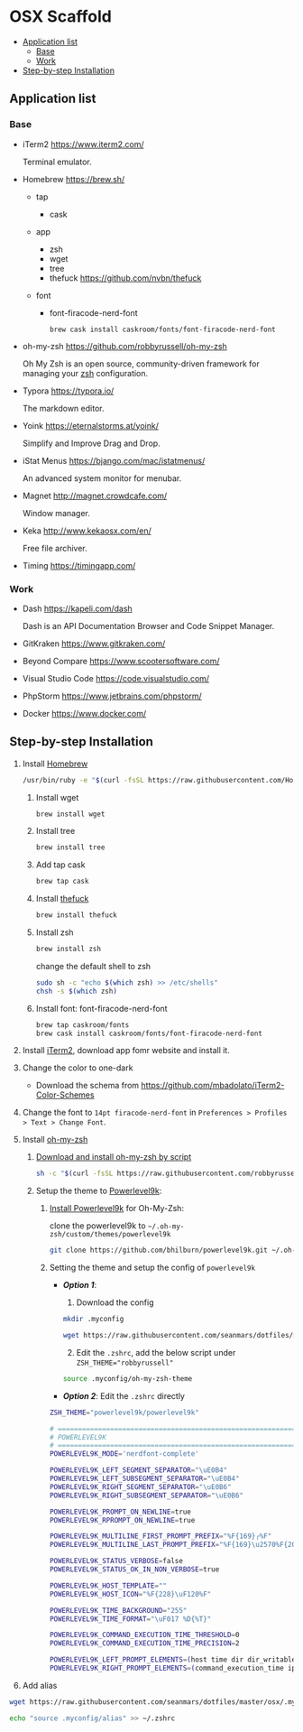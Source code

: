 # OSX Scaffold

- [Application list](#application-list)
  - [Base](#base)
  - [Work](#work)
- [Step-by-step Installation](#step-by-step-installation)



## Application list

### Base

- iTerm2 https://www.iterm2.com/

  Terminal emulator.

- Homebrew https://brew.sh/

  - tap

    - cask

  - app

     - zsh
     - wget
     - tree
     - thefuck https://github.com/nvbn/thefuck

  - font

     - font-firacode-nerd-font

        `brew cask install caskroom/fonts/font-firacode-nerd-font`

- oh-my-zsh https://github.com/robbyrussell/oh-my-zsh

   Oh My Zsh is an open source, community-driven framework for managing your [zsh](http://www.zsh.org/) configuration.

- Typora https://typora.io/

  The markdown editor.

- Yoink https://eternalstorms.at/yoink/

  Simplify and Improve Drag and Drop.

- iStat Menus https://bjango.com/mac/istatmenus/

  An advanced system monitor for menubar.

- Magnet http://magnet.crowdcafe.com/

  Window manager.

- Keka http://www.kekaosx.com/en/

   Free file archiver.

- Timing https://timingapp.com/

### Work

- Dash https://kapeli.com/dash

  Dash is an API Documentation Browser and Code Snippet Manager.

- GitKraken https://www.gitkraken.com/

- Beyond Compare https://www.scootersoftware.com/

- Visual Studio Code https://code.visualstudio.com/

- PhpStorm https://www.jetbrains.com/phpstorm/

- Docker https://www.docker.com/



## Step-by-step Installation

1. Install [Homebrew](https://brew.sh/)

   ```bash
   /usr/bin/ruby -e "$(curl -fsSL https://raw.githubusercontent.com/Homebrew/install/master/install)"
   ```

   1. Install wget

      ```bash
      brew install wget
      ```

   2. Install tree

      ```bash
      brew install tree
      ```

   3. Add tap cask

      ```bash
      brew tap cask
      ```

   4. Install [thefuck](https://github.com/nvbn/thefuck)

      ```bash
      brew install thefuck
      ```

   5. Install zsh

      ```bash
      brew install zsh
      ```

      change the default shell to zsh

      ```bash
      sudo sh -c "echo $(which zsh) >> /etc/shells"
      chsh -s $(which zsh)
      ```

   6. Install font: font-firacode-nerd-font

      ```bash
      brew tap caskroom/fonts
      brew cask install caskroom/fonts/font-firacode-nerd-font
      ```

2. Install [iTerm2](https://www.iterm2.com/), download app fomr website and install it.

3. Change the color to one-dark

   - Download the schema from https://github.com/mbadolato/iTerm2-Color-Schemes

4. Change the font to `14pt firacode-nerd-font` in `Preferences > Profiles > Text > Change Font`.

5. Install [oh-my-zsh](https://github.com/robbyrussell/oh-my-zsh)

   1. [Download and install oh-my-zsh by script](https://github.com/robbyrussell/oh-my-zsh#via-curl)

      ```bash
      sh -c "$(curl -fsSL https://raw.githubusercontent.com/robbyrussell/oh-my-zsh/master/tools/install.sh)"
      ```

   2. Setup the theme to [Powerlevel9k](https://github.com/bhilburn/powerlevel9k):
      1. [Install Powerlevel9k](https://github.com/bhilburn/powerlevel9k/wiki/Install-Instructions#option-2-install-for-oh-my-zsh) for Oh-My-Zsh:

         clone the powerlevel9k to `~/.oh-my-zsh/custom/themes/powerlevel9k`

         ```bash
         git clone https://github.com/bhilburn/powerlevel9k.git ~/.oh-my-zsh/custom/themes/powerlevel9k
         ```


      2. Setting the theme and setup the config of `powerlevel9k`
         - ***Option 1***: 
             1. Download the config
             ```bash
             mkdir .myconfig
             ```

             ```bash
             wget https://raw.githubusercontent.com/seanmars/dotfiles/master/osx/.myconfig/oh-my-zsh-theme -O .myconfig/oh-my-zsh-theme
             ```

             2. Edit the `.zshrc`, add the below script under `ZSH_THEME="robbyrussell"`

             ```bash
             source .myconfig/oh-my-zsh-theme
             ```


         - ***Option 2***: Edit the `.zshrc` directly

         ```bash
         ZSH_THEME="powerlevel9k/powerlevel9k"

         # =============================================================================
         # POWERLEVEL9K
         # =============================================================================
         POWERLEVEL9K_MODE='nerdfont-complete'

         POWERLEVEL9K_LEFT_SEGMENT_SEPARATOR="\uE0B4"
         POWERLEVEL9K_LEFT_SUBSEGMENT_SEPARATOR="\uE0B4"
         POWERLEVEL9K_RIGHT_SEGMENT_SEPARATOR="\uE0B6"
         POWERLEVEL9K_RIGHT_SUBSEGMENT_SEPARATOR="\uE0B6"

         POWERLEVEL9K_PROMPT_ON_NEWLINE=true
         POWERLEVEL9K_RPROMPT_ON_NEWLINE=true

         POWERLEVEL9K_MULTILINE_FIRST_PROMPT_PREFIX="%F{169}╭%F"
         POWERLEVEL9K_MULTILINE_LAST_PROMPT_PREFIX="%F{169}\u2570%F{208}\uF460%F{220}\uF460%F{231}\uF460%f "

         POWERLEVEL9K_STATUS_VERBOSE=false
         POWERLEVEL9K_STATUS_OK_IN_NON_VERBOSE=true

         POWERLEVEL9K_HOST_TEMPLATE=""
         POWERLEVEL9K_HOST_ICON="%F{228}\uF120%F"

         POWERLEVEL9K_TIME_BACKGROUND="255"
         POWERLEVEL9K_TIME_FORMAT="\uF017 %D{%T}"

         POWERLEVEL9K_COMMAND_EXECUTION_TIME_THRESHOLD=0
         POWERLEVEL9K_COMMAND_EXECUTION_TIME_PRECISION=2

         POWERLEVEL9K_LEFT_PROMPT_ELEMENTS=(host time dir dir_writable vcs status)
         POWERLEVEL9K_RIGHT_PROMPT_ELEMENTS=(command_execution_time ip)
         ```

6. Add alias


```bash
wget https://raw.githubusercontent.com/seanmars/dotfiles/master/osx/.myconfig/alias -O .myconfig/alias
```

```bash
echo "source .myconfig/alias" >> ~/.zshrc
```
